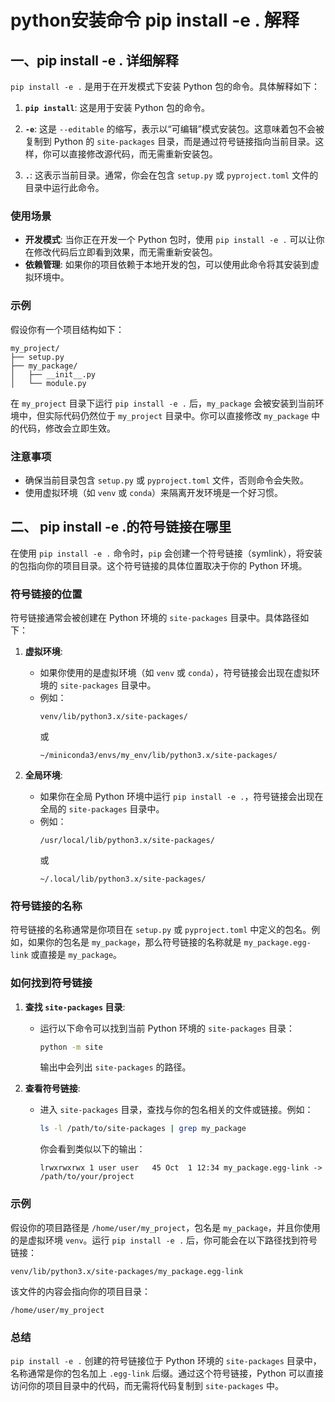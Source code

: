 # python安装命令 pip install -e . 解释
## 一、pip install -e . 详细解释
`pip install -e .` 是用于在开发模式下安装 Python 包的命令。具体解释如下：

1. **`pip install`**: 这是用于安装 Python 包的命令。

2. **`-e`**: 这是 `--editable` 的缩写，表示以“可编辑”模式安装包。这意味着包不会被复制到 Python 的 `site-packages` 目录，而是通过符号链接指向当前目录。这样，你可以直接修改源代码，而无需重新安装包。

3. **`.`**: 这表示当前目录。通常，你会在包含 `setup.py` 或 `pyproject.toml` 文件的目录中运行此命令。

### 使用场景
- **开发模式**: 当你正在开发一个 Python 包时，使用 `pip install -e .` 可以让你在修改代码后立即看到效果，而无需重新安装包。
- **依赖管理**: 如果你的项目依赖于本地开发的包，可以使用此命令将其安装到虚拟环境中。

### 示例
假设你有一个项目结构如下：

```
my_project/
├── setup.py
├── my_package/
│   ├── __init__.py
│   └── module.py
```

在 `my_project` 目录下运行 `pip install -e .` 后，`my_package` 会被安装到当前环境中，但实际代码仍然位于 `my_project` 目录中。你可以直接修改 `my_package` 中的代码，修改会立即生效。

### 注意事项
- 确保当前目录包含 `setup.py` 或 `pyproject.toml` 文件，否则命令会失败。
- 使用虚拟环境（如 `venv` 或 `conda`）来隔离开发环境是一个好习惯。

## 二、 pip install -e .的符号链接在哪里

在使用 `pip install -e .` 命令时，`pip` 会创建一个符号链接（symlink），将安装的包指向你的项目目录。这个符号链接的具体位置取决于你的 Python 环境。

### 符号链接的位置
符号链接通常会被创建在 Python 环境的 `site-packages` 目录中。具体路径如下：

1. **虚拟环境**:
   - 如果你使用的是虚拟环境（如 `venv` 或 `conda`），符号链接会出现在虚拟环境的 `site-packages` 目录中。
   - 例如：
     ```
     venv/lib/python3.x/site-packages/
     ```
     或
     ```
     ~/miniconda3/envs/my_env/lib/python3.x/site-packages/
     ```

2. **全局环境**:
   - 如果你在全局 Python 环境中运行 `pip install -e .`，符号链接会出现在全局的 `site-packages` 目录中。
   - 例如：
     ```
     /usr/local/lib/python3.x/site-packages/
     ```
     或
     ```
     ~/.local/lib/python3.x/site-packages/
     ```

### 符号链接的名称
符号链接的名称通常是你项目在 `setup.py` 或 `pyproject.toml` 中定义的包名。例如，如果你的包名是 `my_package`，那么符号链接的名称就是 `my_package.egg-link` 或直接是 `my_package`。

### 如何找到符号链接
1. **查找 `site-packages` 目录**:
   - 运行以下命令可以找到当前 Python 环境的 `site-packages` 目录：
     ```bash
     python -m site
     ```
     输出中会列出 `site-packages` 的路径。

2. **查看符号链接**:
   - 进入 `site-packages` 目录，查找与你的包名相关的文件或链接。例如：
     ```bash
     ls -l /path/to/site-packages | grep my_package
     ```
     你会看到类似以下的输出：
     ```
     lrwxrwxrwx 1 user user   45 Oct  1 12:34 my_package.egg-link -> /path/to/your/project
     ```

### 示例
假设你的项目路径是 `/home/user/my_project`，包名是 `my_package`，并且你使用的是虚拟环境 `venv`。运行 `pip install -e .` 后，你可能会在以下路径找到符号链接：
```
venv/lib/python3.x/site-packages/my_package.egg-link
```
该文件的内容会指向你的项目目录：
```
/home/user/my_project
```

### 总结
`pip install -e .` 创建的符号链接位于 Python 环境的 `site-packages` 目录中，名称通常是你的包名加上 `.egg-link` 后缀。通过这个符号链接，Python 可以直接访问你的项目目录中的代码，而无需将代码复制到 `site-packages` 中。